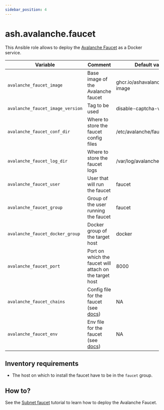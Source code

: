 ```yaml
---
sidebar_position: 4
---
```


# ash.avalanche.faucet

This Ansible role allows to deploy the [Avalanche Faucet](https://github.com/ava-labs/avalanche-faucet) as a Docker service.

| Variable                         | Comment                                                                                                              | Default value                     |
| -------------------------------- | -------------------------------------------------------------------------------------------------------------------- | --------------------------------- |
| `avalanche_faucet_image`         | Base image of the Avalanche faucet                                                                                   | ghcr.io/ashavalanche/faucet-image |
| `avalanche_faucet_image_version` | Tag to be used                                                                                                       | disable-captcha-variable          |
| `avalanche_faucet_conf_dir`      | Where to store the faucet config files                                                                               | /etc/avalanche/faucet/conf        |
| `avalanche_faucet_log_dir`       | Where to store the faucet logs                                                                                       | /var/log/avalanche/faucet         |
| `avalanche_faucet_user`          | User that will run the faucet                                                                                        | faucet                            |
| `avalanche_faucet_group`         | Group of the user running the faucet                                                                                 | faucet                            |
| `avalanche_faucet_docker_group`  | Docker group of the target host                                                                                      | docker                            |
| `avalanche_faucet_port`          | Port on which the faucet will attach on the target host                                                              | 8000                              |
| `avalanche_faucet_chains`        | Config file for the faucet (see [docs](https://github.com/ava-labs/avalanche-faucet#setup-evm-chain-configurations)) | NA                                |
| `avalanche_faucet_env`           | Env file for the faucet (see [docs](https://github.com/ava-labs/avalanche-faucet#setup-environment-variables))       | NA                                |

## Inventory requirements

- The host on which to install the faucet have to be in the `faucet` group.

## How to?

See the [Subnet faucet](https://docs.ash.center/docs/tools/ansible-avalanche-collection/tutorials/subnet-faucet) tutorial to learn how to deploy the Avalanche Faucet.
